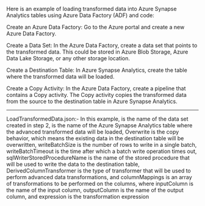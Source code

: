 Here is an example of loading transformed data into Azure Synapse Analytics tables using Azure Data Factory (ADF) and code:

Create an Azure Data Factory: Go to the Azure portal and create a new Azure Data Factory.

Create a Data Set: In the Azure Data Factory, create a data set that points to the transformed data. This could be stored in Azure Blob Storage, Azure Data Lake Storage, or any other storage location.

Create a Destination Table: In Azure Synapse Analytics, create the table where the transformed data will be loaded.

Create a Copy Activity: In the Azure Data Factory, create a pipeline that contains a Copy activity. The Copy activity copies the transformed data from the source to the destination table in Azure Synapse Analytics.


--------------

LoadTransformedData.json:-
In this example, <dataSetName> is the name of the data set created in step 2, <synapseTableName> is the name of the Azure Synapse Analytics table where the advanced transformed data will be loaded, Overwrite is the copy behavior, which means the existing data in the destination table will be overwritten, writeBatchSize is the number of rows to write in a single batch, writeBatchTimeout is the time after which a batch write operation times out, sqlWriterStoredProcedureName is the name of the stored procedure that will be used to write the data to the destination table, DerivedColumnTransformer is the type of transformer that will be used to perform advanced data transformations, and columnMappings is an array of transformations to be performed on the columns, where inputColumn is the name of the input column, outputColumn is the name of the output column, and expression is the transformation expression

